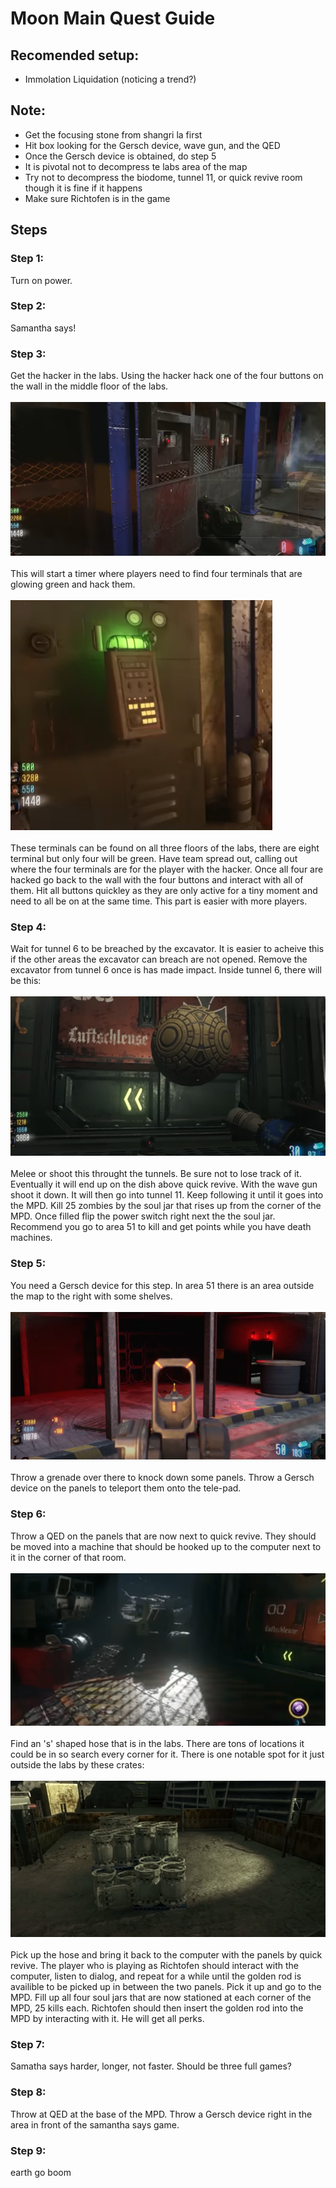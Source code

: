 # Moon Main Quest Guide

## Recomended setup:
* Immolation Liquidation (noticing a trend?)

## Note:
* Get the focusing stone from shangri la first
* Hit box looking for the Gersch device, wave gun, and the QED
* Once the Gersch device is obtained, do step 5
* It is pivotal not to decompress te labs area of the map
* Try not to decompress the biodome, tunnel 11, or quick revive room though it is fine if it happens
* Make sure Richtofen is in the game

## Steps

### Step 1:
Turn on power.

### Step 2:
Samantha says!

### Step 3:
Get the hacker in the labs. Using the hacker hack one of the four buttons on the wall in the middle floor of the labs.\
\
![alt text](images/img1.png)\
\
This will start a timer where players need to find four terminals that are glowing green and hack them.\
\
![alt text](images/img2.png)\
\
These terminals can be found on all three floors of the labs, there are eight terminal but only four will be green. Have team spread out, calling out where the four terminals are for the player with the hacker. Once all four are hacked go back to the wall with the four buttons and interact with all of them. Hit all buttons quickley as they are only active for a tiny moment and need to all be on at the same time. This part is easier with more players.

### Step 4:
Wait for tunnel 6 to be breached by the excavator. It is easier to acheive this if the other areas the excavator can breach are not opened. Remove the excavator from tunnel 6 once is has made impact. Inside tunnel 6, there will be this:\
\
![alt text](images/img3.png)\
\
Melee or shoot this throught the tunnels. Be sure not to lose track of it. Eventually it will end up on the dish above quick revive. With the wave gun shoot it down. It will then go into tunnel 11. Keep following it until it goes into the MPD. Kill 25 zombies by the soul jar that rises up from the corner of the MPD. Once filled flip the power switch right next the the soul jar. Recommend you go to area 51 to kill and get points while you have death machines.

### Step 5:
You need a Gersch device for this step. In area 51 there is an area outside the map to the right with some shelves.\
\
![alt text](images/img5.png)\
\
Throw a grenade over there to knock down some panels. Throw a Gersch device on the panels to teleport them onto the tele-pad.

### Step 6:
Throw a QED on the panels that are now next to quick revive. They should be moved into a machine that should be hooked up to the computer next to it in the corner of that room.\
\
![alt text](images/img6.png)\
\
Find an 's' shaped hose that is in the labs. There are tons of locations it could be in so search every corner for it. There is one notable spot for it just outside the labs by these crates:\
\
![alt text](images/img7.png)\
\
Pick up the hose and bring it back to the computer with the panels by quick revive. The player who is playing as Richtofen should interact with the computer, listen to dialog, and repeat for a while until the golden rod is availible to be picked up in between the two panels. Pick it up and go to the MPD. Fill up all four soul jars that are now stationed at each corner of the MPD, 25 kills each. Richtofen should then insert the golden rod into the MPD by interacting with it. He will get all perks.

### Step 7:
Samatha says harder, longer, not faster. Should be three full games?

### Step 8:
Throw at QED at the base of the MPD. Throw a Gersch device right in the area in front of the samantha says game.

### Step 9:
earth go boom
